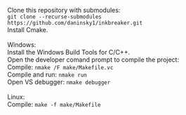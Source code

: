 Clone this repository with submodules:</br>
`git clone --recurse-submodules https://github.com/daninsky1/inkbreaker.git`</br>
Install Cmake.</br></br>
Windows:</br>
Install the Windows Build Tools for C/C++.</br>
Open the developer comand prompt to compile the project:</br>
Compile: `nmake /F make/Makefile.vc`</br>
Compile and run: `nmake run`</br>
Open VS debugger: `nmake debugger`</br></br>
Linux:</br>
Compile: `make -f make/Makefile`
